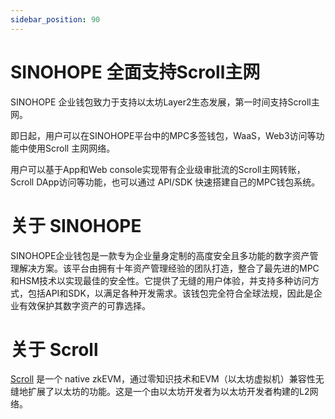 ```yaml
---
sidebar_position: 90
---
```

# SINOHOPE 全面支持Scroll主网

SINOHOPE 企业钱包致力于支持以太坊Layer2生态发展，第一时间支持Scroll主网。

即日起，用户可以在SINOHOPE平台中的MPC多签钱包，WaaS，Web3访问等功能中使用Scroll 主网网络。

用户可以基于App和Web console实现带有企业级审批流的Scroll主网转账，Scroll DApp访问等功能，也可以通过 API/SDK 快速搭建自己的MPC钱包系统。

# 关于 SINOHOPE

SINOHOPE企业钱包是一款专为企业量身定制的高度安全且多功能的数字资产管理解决方案。该平台由拥有十年资产管理经验的团队打造，整合了最先进的MPC和HSM技术以实现最佳的安全性。它提供了无缝的用户体验，并支持多种访问方式，包括API和SDK，以满足各种开发需求。该钱包完全符合全球法规，因此是企业有效保护其数字资产的可靠选择。


# 关于 Scroll

[Scroll](https://scroll.io/) 是一个 native zkEVM，通过零知识技术和EVM（以太坊虚拟机）兼容性无缝地扩展了以太坊的功能。这是一个由以太坊开发者为以太坊开发者构建的L2网络。